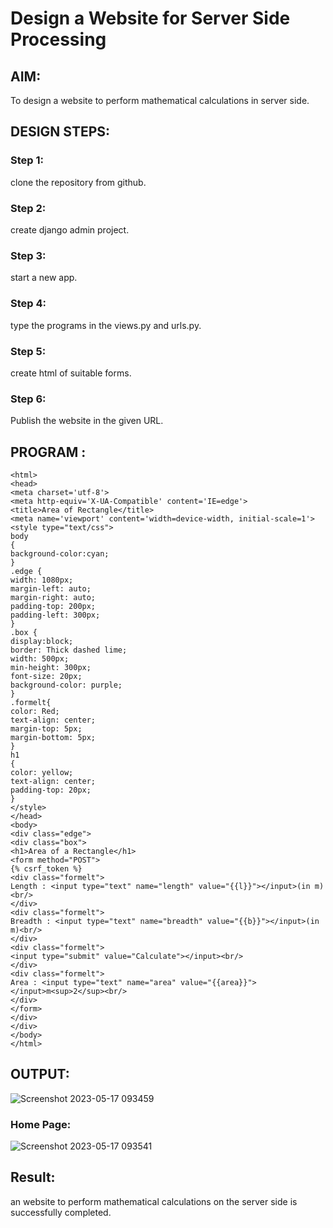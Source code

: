 # Design a Website for Server Side Processing

## AIM:
To design a website to perform mathematical calculations in server side.

## DESIGN STEPS:

### Step 1:

clone the repository from github.


### Step 2:

create django admin project.


### Step 3:

start a new app.



### Step 4:

type the programs in the views.py and urls.py.


### Step 5:

create html of suitable forms.



### Step 6:

Publish the website in the given URL.

## PROGRAM :
```
<html>
<head>
<meta charset='utf-8'>
<meta http-equiv='X-UA-Compatible' content='IE=edge'>
<title>Area of Rectangle</title>
<meta name='viewport' content='width=device-width, initial-scale=1'>
<style type="text/css">
body 
{
background-color:cyan;
}
.edge {
width: 1080px;
margin-left: auto;
margin-right: auto;
padding-top: 200px;
padding-left: 300px;
}
.box {
display:block;
border: Thick dashed lime;
width: 500px;
min-height: 300px;
font-size: 20px;
background-color: purple;
}
.formelt{
color: Red;
text-align: center;
margin-top: 5px;
margin-bottom: 5px;
}
h1
{
color: yellow;
text-align: center;
padding-top: 20px;
}
</style>
</head>
<body>
<div class="edge">
<div class="box">
<h1>Area of a Rectangle</h1>
<form method="POST">
{% csrf_token %}
<div class="formelt">
Length : <input type="text" name="length" value="{{l}}"></input>(in m)<br/>
</div>
<div class="formelt">
Breadth : <input type="text" name="breadth" value="{{b}}"></input>(in m)<br/>
</div>
<div class="formelt">
<input type="submit" value="Calculate"></input><br/>
</div>
<div class="formelt">
Area : <input type="text" name="area" value="{{area}}"></input>m<sup>2</sup><br/>
</div>
</form>
</div>
</div>
</body>
</html>
```

## OUTPUT:
![Screenshot 2023-05-17 093459](https://github.com/Darshans05/serversideprocessing/assets/115534676/af118e8e-2b47-4379-b233-a543ee12ede8)

### Home Page:
![Screenshot 2023-05-17 093541](https://github.com/Darshans05/serversideprocessing/assets/115534676/b702525a-9abb-4f48-b969-3a8cea55f5d2)


## Result:
an website to perform mathematical calculations on the server side is successfully completed.

